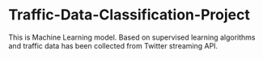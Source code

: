 # Traffic-Data-Classification-Project
This is Machine Learning model.
Based on supervised learning algorithms and traffic data has been collected from Twitter streaming API.
